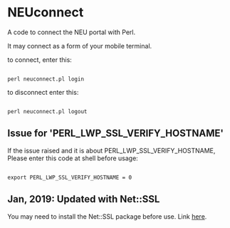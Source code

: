# NEUconnect
A code to connect the NEU portal with Perl.

It may connect as a form of your mobile terminal.

to connect, enter this:
<pre><code>
perl neuconnect.pl login
</code></pre>

to disconnect enter this:
<pre><code>
perl neuconnect.pl logout
</code></pre>

## Issue for 'PERL\_LWP\_SSL\_VERIFY\_HOSTNAME'
If the issue raised and it is about PERL\_LWP\_SSL\_VERIFY\_HOSTNAME,
Please enter this code at shell before usage:
<pre><code>
export PERL_LWP_SSL_VERIFY_HOSTNAME = 0
</code></pre>
## Jan, 2019: Updated with Net::SSL
You may need to install the Net::SSL package before use. Link [here][1].

[1]:	https://metacpan.org/pod/Net::SSL
